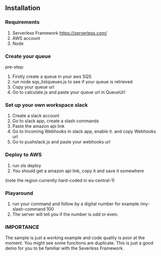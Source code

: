 ## Installation

### Requirements
1. Serverless Framework https://serverless.com/
2. AWS account
3. Node

### Create your queue

pre-step:
1. Firstly create a queue in your aws SQS
2. run node sqs_listqueues.js to see if your queue is retrieved
3. Copy your queue url
4. Go to calculate.js and paste your queue url in QueueUrl

### Set up your own workspace slack

1. Create a slack account
2. Go to slack app, create a slash commands
3. Paste the amazon api link
4. Go to Incoming Webhooks in slack app, enable it. and copy Webhooks url
5. Go to pushslack.js and paste your webhooks url


### Deploy to AWS
1. run sls deploy
2. You should get a amazon api link, copy it and save it somewhere

(note the region currently hard-coded in eu-central-1)

### Playaround
1. run your command and follow by a digital number for example /my-slash-command 100
2. The server will tell you if the number is odd or even.

### IMPORTANCE
The sample is just a working example and code quality is poor at the moment. You might see some functions are duplicate.
This is just a good demo for you to be familiar with the Severless Framework.


